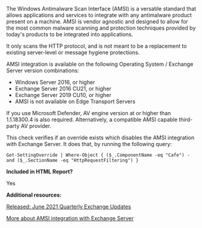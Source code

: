 The Windows Antimalware Scan Interface (AMSI) is a versatile standard that allows applications and services to integrate with any antimalware product present on a machine. AMSI is vendor agnostic and designed to allow for the most common malware scanning and protection techniques provided by today's products to be integrated into applications.

It only scans the HTTP protocol, and is not meant to be a replacement to existing server-level or message hygiene protections.

AMSI integration is available on the following Operating System / Exchange Server version combinations:
- Windows Server 2016, or higher
- Exchange Server 2016 CU21, or higher
- Exchange Server 2019 CU10, or higher
- AMSI is not available on Edge Transport Servers

If you use Microsoft Defender, AV engine version at or higher than 1.1.18300.4 is also required.
Alternatively, a compatible AMSI capable third-party AV provider.

This check verifies if an override exists which disables the AMSI integration with Exchange Server. It does that, by running the following query:

`Get-SettingOverride | Where-Object { ($_.ComponentName -eq "Cafe") -and ($_.SectionName -eq "HttpRequestFiltering") }`

**Included in HTML Report?**

Yes

**Additional resources:**

[Released: June 2021 Quarterly Exchange Updates](https://techcommunity.microsoft.com/t5/exchange-team-blog/released-june-2021-quarterly-exchange-updates/ba-p/2459826)

[More about AMSI integration with Exchange Server](https://techcommunity.microsoft.com/t5/exchange-team-blog/more-about-amsi-integration-with-exchange-server/ba-p/2572371)